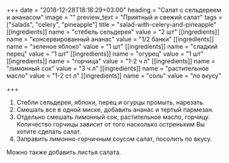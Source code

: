 +++
date = "2018-12-28T18:18:29+03:00"
heading = "Салат с сельдереем и ананасом"
image = ""
preview_text = "Приятный и свежий салат"
tags = ["salads", "celery", "pineapple"]
title = "salad-with-celery-and-pineapple"
[[ingredients]]
name = "стебель сельдерея"
value = "2 шт"
[[ingredients]]
name = "консервированный ананас"
value = "1/2 банки"
[[ingredients]]
name = "зеленое яблоко"
value = "1 шт"
[[ingredients]]
name = "сладкий перец"
value = "1 шт"
[[ingredients]]
name = "огурец"
value = "1 шт"
[[ingredients]]
name = "горчица"
value = "1-2 ч л"
[[ingredients]]
name = "лимонный сок"
value = "3 ч л"
[[ingredients]]
name = "растительное масло"
value = "1-2 ст л"
[[ingredients]]
name = "соль"
value = "по вкусу"

+++
1. Стебли сельдерея, яблоки, перец и огурцы промыть, нарезать.
2. Смешать все в одной миске, добавить ананас и тертый пармезан. 
3. Отдельно смешать лимонный сок, растительное масло, горчицу. Количество горчицы зависит от того насколько остреньким Вы хотите сделать салат.
4. Заправить лимонно-горчичным соусом салат, посолить по вкусу.

Можно также добавить листья салата.
